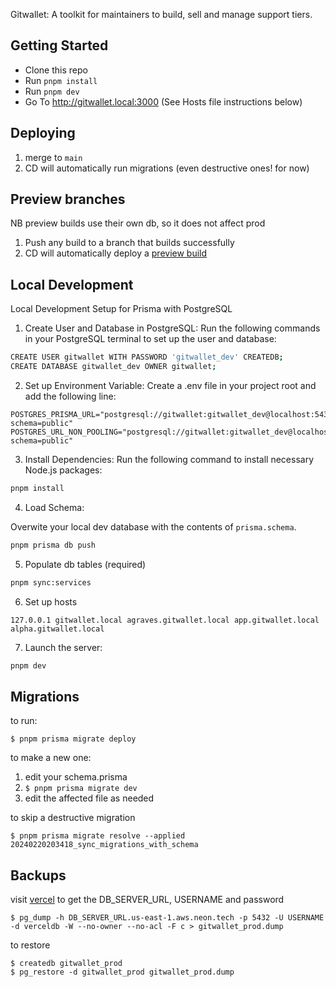 Gitwallet: A toolkit for maintainers to build, sell and manage support tiers. 

## Getting Started

- Clone this repo
- Run `pnpm install`
- Run `pnpm dev`
- Go To http://gitwallet.local:3000 (See Hosts file instructions below)

## Deploying

1. merge to `main`
1. CD will automatically run migrations (even destructive ones! for now)

## Preview branches

NB preview builds use their own db, so it does not affect prod

1. Push any build to a branch that builds successfully
1. CD will automatically deploy a [preview build](https://vercel.com/lab0324/gitwallet-web/deployments?environment=preview)

## Local Development

Local Development Setup for Prisma with PostgreSQL

1. Create User and Database in PostgreSQL:
Run the following commands in your PostgreSQL terminal to set up the user and database:

```bash
CREATE USER gitwallet WITH PASSWORD 'gitwallet_dev' CREATEDB;
CREATE DATABASE gitwallet_dev OWNER gitwallet;
```

2. Set up Environment Variable:
Create a .env file in your project root and add the following line:

```env
POSTGRES_PRISMA_URL="postgresql://gitwallet:gitwallet_dev@localhost:5432/gitwallet_dev?schema=public"
POSTGRES_URL_NON_POOLING="postgresql://gitwallet:gitwallet_dev@localhost:5432/gitwallet_dev?schema=public"
```

3. Install Dependencies:
Run the following command to install necessary Node.js packages:

```bash
pnpm install
```

4. Load Schema:

Overwite your local dev database with the contents of `prisma.schema`.

```bash
pnpm prisma db push
```

5. Populate db tables (required)

```bash
pnpm sync:services
```

6. Set up hosts

```
127.0.0.1 gitwallet.local agraves.gitwallet.local app.gitwallet.local alpha.gitwallet.local
```

7. Launch the server:

```bash
pnpm dev
```

## Migrations

to run:

`$ pnpm prisma migrate deploy`

to make a new one:

1. edit your schema.prisma
1. `$ pnpm prisma migrate dev`
1. edit the affected file as needed

to skip a destructive migration

`$ pnpm prisma migrate resolve --applied 20240220203418_sync_migrations_with_schema`

## Backups

visit [vercel](https://vercel.com/lab0324/gitwallet-web/stores/postgres/store_3VM9LMSgYfiNtAI0/data) to get the DB_SERVER_URL, USERNAME and password

`$ pg_dump -h DB_SERVER_URL.us-east-1.aws.neon.tech -p 5432 -U USERNAME -d verceldb -W --no-owner --no-acl -F c > gitwallet_prod.dump`

to restore

```
$ createdb gitwallet_prod
$ pg_restore -d gitwallet_prod gitwallet_prod.dump
```